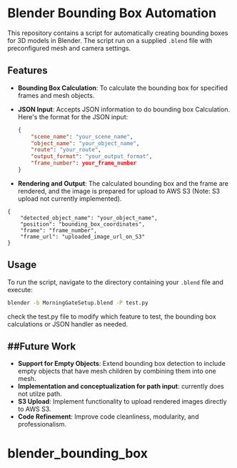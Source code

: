 # Blender Bounding Box Automation

This repository contains a script for automatically creating bounding boxes for 3D models in Blender. The script run on a supplied `.blend` file with preconfigured mesh and camera settings.

## Features

- **Bounding Box Calculation**: To calculate the bounding box for specified frames and mesh objects.
- **JSON Input**: Accepts JSON information to do bounding box Calculation. Here's the format for the JSON input:

    ```json
    {
        "scene_name": "your_scene_name",
        "object_name": "your_object_name",
        "route": "your_route",
        "output_format": "your_output_format",
        "frame_number": your_frame_number
    }
    ```

- **Rendering and Output**: The calculated bounding box and the frame are rendered, and the image is prepared for upload to AWS S3 (Note: S3 upload not currently implemented).

```
{
    "detected_object_name": "your_object_name",
    "position": "bounding_box_coordinates",
    "frame": "frame_number",
    "frame_url": "uploaded_image_url_on_S3"
}

```

## Usage

To run the script, navigate to the directory containing your `.blend` file and execute:

```bash
blender -b MorningGateSetup.blend -P test.py
```

check the test.py file to modify which feature to test, the bounding box calculations or JSON handler as needed.

##Future Work
-----------

*   **Support for Empty Objects**: Extend bounding box detection to include empty objects that have mesh children by combining them into one mesh.
*   **Implementation and conceptualization for path input**: currently does not utilze path.
*   **S3 Upload**: Implement functionality to upload rendered images directly to AWS S3.
*   **Code Refinement**: Improve code cleanliness, modularity, and professionalism.
# blender_bounding_box
